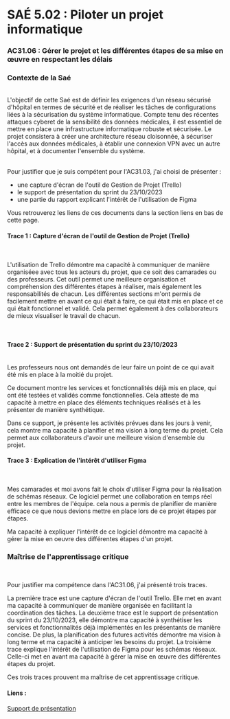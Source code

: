 # SAÉ 5.02 : Piloter un projet informatique
### AC31.06 : Gérer le projet et les différentes étapes de sa mise en œuvre en respectant les délais
### Contexte de la Saé
<br/>
L'objectif de cette Saé est de définir les exigences d'un réseau sécurisé d'hôpital en termes de sécurité et de réaliser les tâches de configurations liées à la sécurisation du système informatique. 
Compte tenu des récentes attaques cyberet de la sensibilité des données médicales, il est essentiel de mettre en place une infrastructure informatique robuste et sécurisée. Le projet consistera à créer une architecture
réseau cloisonnée, à sécuriser l'accès aux données médicales, à établir une connexion VPN avec un autre hôpital, et à documenter l'ensemble du système.


<br/>Pour justifier que je suis compétent pour l'AC31.03, j'ai choisi de présenter :
-  une capture d'écran de l'outil de Gestion de Projet (Trello)
-  le support de présentation du sprint du 23/10/2023
-  une partie du rapport explicant l'intérêt de l'utilisation de Figma

Vous retrouverez les liens de ces documents dans la section liens en bas de cette page.

#### Trace 1 : Capture d'écran de l'outil de Gestion de Projet (Trello)
<br/>

L'utilisation de Trello démontre ma capacité à communiquer de manière organiséee avec tous les acteurs du projet, que ce soit des camarades ou des professeurs.
Cet outil permet une meilleure organisation et compréhension des différentes étapes à réaliser, mais également les responsabilités de chacun.
Les différentes sections m'ont permis de facilement mettre en avant ce qui était à faire, ce qui était mis en place et ce qui était fonctionnel et validé.
Cela permet également à des collaborateurs de mieux visualiser le travail de chacun.

<br/>

#### Trace 2 : Support de présentation du sprint du 23/10/2023
<br/>
Les professeurs nous ont demandés de leur faire un point de ce qui avait été mis en place à la moitié du projet.

Ce document montre les services et fonctionnalités déjà mis en place, qui ont été testées et validés comme fonctionnelles.
Cela atteste de ma capacité à mettre en place des éléments techniques réalisés et à les présenter de manière synthétique.

Dans ce support, je présente les activités prévues dans les jours à venir, cela montre ma capacité à planifier et ma vision à long terme du projet.
Cela permet aux collaborateurs d'avoir une meilleure vision d'ensemble du projet.
<br/>

#### Trace 3 : Explication de l'intérêt d'utiliser Figma
<br/>

Mes camarades et moi avons fait le choix d'utiliser Figma pour la réalisation de schémas réseaux. 
Ce logiciel permet une collaboration en temps réel entre les membres de l'équipe. 
cela nous a permis de planifier de manière efficace ce que nous devions mettre en place lors de ce projet étapes par étapes.

Ma capacité à expliquer l'intérêt de ce logiciel démontre ma capacité à gérer la mise en oeuvre des différentes étapes d'un projet.
<br/>

### Maîtrise de l'apprentissage critique
<br/>

Pour justifier ma compétence dans l'AC31.06, j'ai présenté trois traces. 

La première trace est une capture d'écran de l'outil Trello. Elle met en avant ma capacité à communiquer de manière organisée en facilitant la coordination des tâches.
La deuxième trace est le support de présentation du sprint du 23/10/2023, elle démontre ma capacité à synthétiser les services et fonctionnalités déjà implémentés en les présentants de manière concise.
De plus, la planification des futures activités démontre ma vision à long terme et ma capacité à anticiper les besoins du projet.
La troisième trace explique l'intérêt de l'utilisation de Figma pour les schémas réseaux. Celle-ci met en avant ma capacité à gérer la mise en œuvre des différentes étapes du projet.

Ces trois traces prouvent ma maîtrise de cet apprentissage critique.


#### Liens :
[Support de présentation](https://www.canva.com/design/DAFx_8suQGM/piskVzHGZA5p8z6hhmn7uw/view?utm_content=DAFx_8suQGM&utm_campaign=designshare&utm_medium=link&utm_source=editor)
